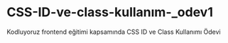 # CSS-ID-ve-class-kullanım-_odev1
Kodluyoruz frontend eğitimi kapsamında CSS ID ve Class Kullanımı Ödevi
